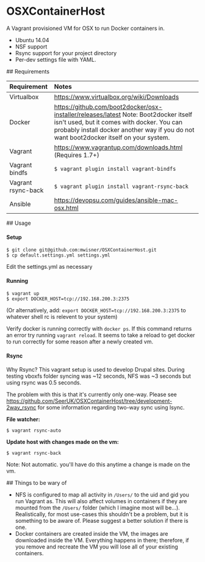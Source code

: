 OSXContainerHost
================

A Vagrant provisioned VM for OSX to run Docker containers in.
* Ubuntu 14.04
* NSF support
* Rsync support for your project directory
* Per-dev settings file with YAML.

## Requirements

| Requirement    | Notes        |
| :-------------- | :------------ |
| Virtualbox     | https://www.virtualbox.org/wiki/Downloads |
| Docker         | https://github.com/boot2docker/osx-installer/releases/latest Note: Boot2docker itself isn't used, but it comes with docker. You can probably install docker another way if you do not want boot2docker itself on your system. |
| Vagrant        | https://www.vagrantup.com/downloads.html (Requires 1.7+) |
| Vagrant bindfs | ``` $ vagrant plugin install vagrant-bindfs ``` |
| Vagrant rsync-back | ``` $ vagrant plugin install vagrant-rsync-back ``` |
| Ansible        | https://devopsu.com/guides/ansible-mac-osx.html |


## Usage

#### Setup
```
$ git clone git@github.com:mwisner/OSXContainerHost.git
$ cp default.settings.yml settings.yml
```
Edit the settings.yml as necessary

#### Running
```
$ vagrant up
$ export DOCKER_HOST=tcp://192.168.200.3:2375
```
(Or alternatively, add: `export DOCKER_HOST=tcp://192.168.200.3:2375` to whatever shell rc is relevent to your system)

Verify docker is running correctly with ```docker ps```. If this command returns an error try running `vagrant reload`. It seems to take a reload to get docker to run correctly for some reason after a newly created vm.


#### Rsync
Why Rsync? This vagrant setup is used to develop Drupal sites. During testing vboxfs folder syncing was ~12 seconds, NFS was ~3 seconds but using rsync was 0.5 seconds.

The problem with this is that it's currently only one-way. Please see https://github.com/SeerUK/OSXContainerHost/tree/development-2way_rsync for some information regarding two-way sync using lsync.

**File watcher:**
```
$ vagrant rsync-auto
```

**Update host with changes made on the vm:**
```
$ vagrant rsync-back
```
Note: Not automatic. you'll have do this anytime a change is made on the vm.


## Things to be wary of

* NFS is configured to map all activity in `/Users/` to the uid and gid you run Vagrant as. This will also affect volumes in containers if they are mounted from the `/Users/` folder (which I imagine most will be...). Realistically, for most use-cases this shouldn't be a problem, but it is something to be aware of. Please suggest a better solution if there is one.
* Docker containers are created inside the VM, the images are downloaded inside the VM. Everything happens in there; therefore, if you remove and recreate the VM you will lose all of your existing containers.
